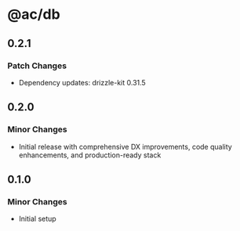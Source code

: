 # @ac/db

## 0.2.1

### Patch Changes

- Dependency updates: drizzle-kit 0.31.5

## 0.2.0

### Minor Changes

- Initial release with comprehensive DX improvements, code quality enhancements, and production-ready stack

## 0.1.0

### Minor Changes

- Initial setup
